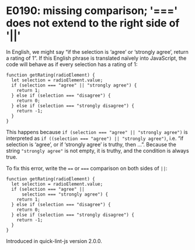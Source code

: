 # E0190: missing comparison; '===' does not extend to the right side of '||'

In English, we might say “if the selection is ‘agree’ or ‘strongly agree’,
return a rating of 1”. If this English phrase is translated naïvely into
JavaScript, the code will behave as if every selection has a rating of 1:

    function getRating(radioElement) {
      let selection = radioElement.value;
      if (selection === "agree" || "strongly agree") {
        return 1;
      } else if (selection === "disagree") {
        return 0;
      } else if (selection === "strongly disagree") {
        return -1;
      }
    }

This happens because `if (selection === "agree" || "strongly agree")` is
interpreted as `if ((selection === "agree") || "strongly agree")`, i.e. “if
selection is ‘agree’, or if ‘strongly agree’ is truthy, then …”. Because the
string `"strongly agree"` is not empty, it is truthy, and the condition is
always true.

To fix this error, write the `==` or `===` comparison on both sides of `||`:

    function getRating(radioElement) {
      let selection = radioElement.value;
      if (selection === "agree" ||
          selection === "strongly agree") {
        return 1;
      } else if (selection === "disagree") {
        return 0;
      } else if (selection === "strongly disagree") {
        return -1;
      }
    }

Introduced in quick-lint-js version 2.0.0.
